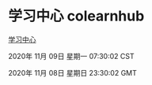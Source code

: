 # 学习中心 colearnhub
[学习中心](http://59.174.24.170:56308/colearnhub/)

2020年 11月 09日 星期一 07:30:02 CST

2020年 11月 08日 星期日 23:30:02 GMT
